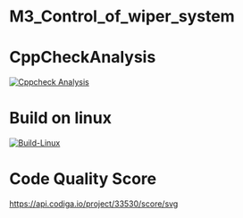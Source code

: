 # M3_Control_of_wiper_system
# CppCheckAnalysis
[![Cppcheck Analysis](https://github.com/M-Anuradha9/M3_Control_of_wiper_system/actions/workflows/Cppcheck%20Analysis.yml/badge.svg)](https://github.com/M-Anuradha9/M3_Control_of_wiper_system/actions/workflows/Cppcheck%20Analysis.yml)
# Build on linux
[![Build-Linux](https://github.com/M-Anuradha9/M3_Control_of_wiper_system/actions/workflows/Build%20On%20Linux.yml/badge.svg)](https://github.com/M-Anuradha9/M3_Control_of_wiper_system/actions/workflows/Build%20On%20Linux.yml)
# Code Quality Score
https://api.codiga.io/project/33530/score/svg

